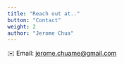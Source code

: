 ```yaml
---
title: "Reach out at.."
button: "Contact"
weight: 2
author: "Jerome Chua"
---
```


✉️ Email: jerome.chuame@gmail.com
